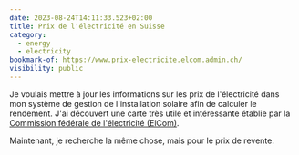 ```yaml
---
date: 2023-08-24T14:11:33.523+02:00
title: Prix de l'électricité en Suisse
category:
  - energy
  - electricity
bookmark-of: https://www.prix-electricite.elcom.admin.ch/
visibility: public
---
```


Je voulais mettre à jour les informations sur les prix de l'électricité dans mon système de gestion de l'installation solaire afin de calculer le rendement. J'ai découvert une carte très utile et intéressante établie par la [Commission fédérale de l'électricité (ElCom)](https://www.elcom.admin.ch/elcom/fr/home.html).

Maintenant, je recherche la même chose, mais pour le prix de revente.
